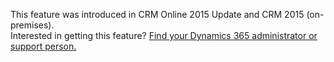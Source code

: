 This feature was introduced in CRM Online 2015 Update and CRM 2015 (on-premises).   
 Interested in getting this feature? [Find your Dynamics 365 administrator or support person.](../basics/find-administrator-support.md)
